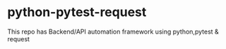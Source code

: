 # python-pytest-request
This repo has Backend/API automation framework using python,pytest &amp; request
